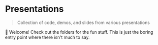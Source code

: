 # Presentations
> Collection of code, demos, and slides from various presentations

👋 Welcome! Check out the folders for the fun stuff. This is just the boring entry point where there isn't much to say.